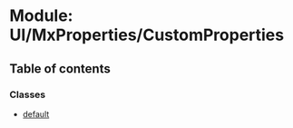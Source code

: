 # Module: UI/MxProperties/CustomProperties

## Table of contents

### Classes

- [default](../wiki/UI.MxProperties.CustomProperties.default)
